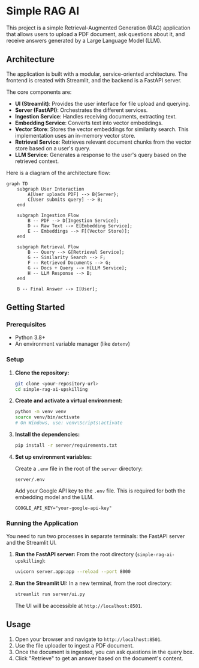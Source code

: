 # Simple RAG AI

This project is a simple Retrieval-Augmented Generation (RAG) application that allows users to upload a PDF document, ask questions about it, and receive answers generated by a Large Language Model (LLM).

## Architecture

The application is built with a modular, service-oriented architecture. The frontend is created with Streamlit, and the backend is a FastAPI server.

The core components are:
- **UI (Streamlit)**: Provides the user interface for file upload and querying.
- **Server (FastAPI)**: Orchestrates the different services.
- **Ingestion Service**: Handles receiving documents, extracting text.
- **Embedding Service**: Converts text into vector embeddings.
- **Vector Store**: Stores the vector embeddings for similarity search. This implementation uses an in-memory vector store.
- **Retrieval Service**: Retrieves relevant document chunks from the vector store based on a user's query.
- **LLM Service**: Generates a response to the user's query based on the retrieved context.

Here is a diagram of the architecture flow:

```mermaid
graph TD
    subgraph User Interaction
        A[User uploads PDF] --> B{Server};
        C[User submits query] --> B;
    end

    subgraph Ingestion Flow
        B -- PDF --> D[Ingestion Service];
        D -- Raw Text --> E[Embedding Service];
        E -- Embeddings --> F[(Vector Store)];
    end

    subgraph Retrieval Flow
        B -- Query --> G[Retrieval Service];
        G -- Similarity Search --> F;
        F -- Retrieved Documents --> G;
        G -- Docs + Query --> H[LLM Service];
        H -- LLM Response --> B;
    end

    B -- Final Answer --> I[User];

```

## Getting Started

### Prerequisites

- Python 3.8+
- An environment variable manager (like `dotenv`)

### Setup

1.  **Clone the repository:**
    ```bash
    git clone <your-repository-url>
    cd simple-rag-ai-upskilling
    ```

2.  **Create and activate a virtual environment:**
    ```bash
    python -m venv venv
    source venv/bin/activate
    # On Windows, use: venv\Scripts\activate
    ```

3.  **Install the dependencies:**
    ```bash
    pip install -r server/requirements.txt
    ```

4.  **Set up environment variables:**

    Create a `.env` file in the root of the `server` directory:
    ```
    server/.env
    ```

    Add your Google API key to the `.env` file. This is required for both the embedding model and the LLM.
    ```
    GOOGLE_API_KEY="your-google-api-key"
    ```

### Running the Application

You need to run two processes in separate terminals: the FastAPI server and the Streamlit UI.

1.  **Run the FastAPI server:**
    From the root directory (`simple-rag-ai-upskilling`):
    ```bash
    uvicorn server.app:app --reload --port 8000
    ```

2.  **Run the Streamlit UI:**
    In a new terminal, from the root directory:
    ```bash
    streamlit run server/ui.py
    ```

    The UI will be accessible at `http://localhost:8501`.

## Usage

1.  Open your browser and navigate to `http://localhost:8501`.
2.  Use the file uploader to ingest a PDF document.
3.  Once the document is ingested, you can ask questions in the query box.
4.  Click "Retrieve" to get an answer based on the document's content.

